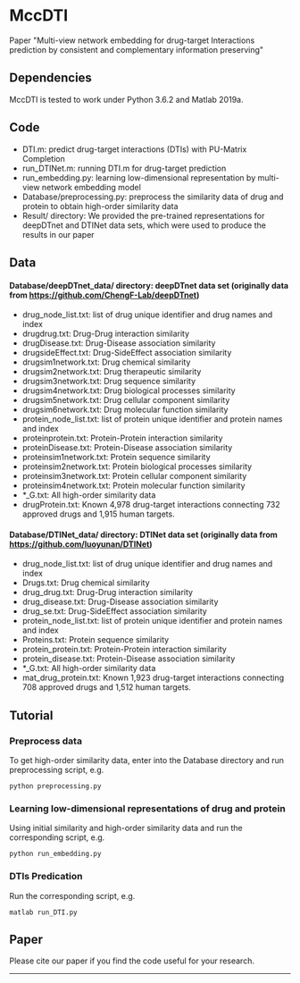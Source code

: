 # MccDTI
Paper "Multi-view network embedding for drug-target Interactions prediction by consistent and complementary information preserving"

## Dependencies
MccDTI is tested to work under Python 3.6.2 and Matlab 2019a.

## Code
- DTI.m: predict drug-target interactions (DTIs) with PU-Matrix Completion
- run_DTINet.m: running DTI.m for drug-target prediction
- run_embedding.py: learning low-dimensional representation by multi-view network embedding model
- Database/preprocessing.py: preprocess the similarity data of drug and protein to obtain high-order similarity data
- Result/ directory: We provided the pre-trained representations for deepDTnet and DTINet data sets, which were used to produce the results in our paper

## Data
#### Database/deepDTnet_data/ directory: deepDTnet data set (originally data from https://github.com/ChengF-Lab/deepDTnet)
- drug_node_list.txt: list of drug unique identifier and drug names and index
- drugdrug.txt: Drug-Drug interaction similarity
- drugDisease.txt: Drug-Disease association similarity
- drugsideEffect.txt: Drug-SideEffect association similarity
- drugsim1network.txt: Drug chemical similarity
- drugsim2network.txt: Drug therapeutic similarity
- drugsim3network.txt: Drug sequence similarity
- drugsim4network.txt: Drug biological processes similarity
- drugsim5network.txt: Drug cellular component similarity
- drugsim6network.txt: Drug molecular function similarity
- protein_node_list.txt: list of protein unique identifier and protein names and index
- proteinprotein.txt: Protein-Protein interaction similarity
- proteinDisease.txt: Protein-Disease association similarity
- proteinsim1network.txt: Protein sequence similarity
- proteinsim2network.txt: Protein biological processes similarity
- proteinsim3network.txt: Protein cellular component similarity
- proteinsim4network.txt: Protein molecular function similarity
- *_G.txt: All high-order similarity data
- drugProtein.txt: Known 4,978 drug-target interactions connecting 732 approved drugs and 1,915 human targets.

#### Database/DTINet_data/ directory: DTINet data set (originally data from https://github.com/luoyunan/DTINet)
- drug_node_list.txt: list of drug unique identifier and drug names and index
- Drugs.txt: Drug chemical similarity
- drug_drug.txt: Drug-Drug interaction similarity
- drug_disease.txt: Drug-Disease association similarity
- drug_se.txt: Drug-SideEffect association similarity
- protein_node_list.txt: list of protein unique identifier and protein names and index
- Proteins.txt: Protein sequence similarity
- protein_protein.txt: Protein-Protein interaction similarity
- protein_disease.txt: Protein-Disease association similarity
- *_G.txt: All high-order similarity data
- mat_drug_protein.txt: Known 1,923 drug-target interactions connecting 708 approved drugs and 1,512 human targets.

## Tutorial
### Preprocess data
To get high-order similarity data, enter into the Database directory and run preprocessing script, e.g.
```
python preprocessing.py
```

### Learning low-dimensional representations of drug and protein
Using initial similarity and high-order similarity data and run the corresponding script, e.g.

```
python run_embedding.py
```

### DTIs Predication
Run the corresponding script, e.g.

```
matlab run_DTI.py
```

## Paper
Please cite our paper if you find the code useful for your research.
***
